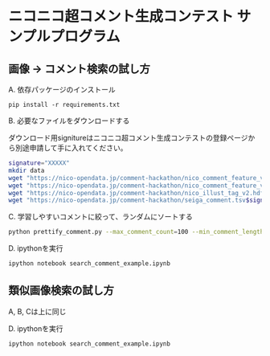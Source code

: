 ニコニコ超コメント生成コンテスト サンプルプログラム
=====================================================

画像 -> コメント検索の試し方
------------------------------------

A. 依存パッケージのインストール

```
pip install -r requirements.txt
```

B. 必要なファイルをダウンロードする

ダウンロード用signitureはニコニコ超コメント生成コンテストの登録ページから別途申請して手に入れてください。

```bash
signature="XXXXX"
mkdir data
wget "https://nico-opendata.jp/comment-hackathon/nico_comment_feature_v1.hdf5$signiture" -O ./data/nico_comment_feature_v1.hdf5
wget "https://nico-opendata.jp/comment-hackathon/nico_comment_feature_v1_vocabulary.txt$signiture" -O ./data/nico_comment_feature_v1_vocabulary.txt
wget "https://nico-opendata.jp/comment-hackathon/nico_illust_tag_v2.hdf5$signiture" -O ./data/nico_illust_tag_v2.hdf5
wget "https://nico-opendata.jp/comment-hackathon/seiga_comment.tsv$signiture" -O ./data/seiga_comment.tsv
```

C. 学習しやすいコメントに絞って、ランダムにソートする

```bash
python prettify_comment.py --max_comment_count=100 --min_comment_length=4 --max_comment_length=30 data/seiga_comment.tsv > data/seiga_comment_random.tsv
```

D. ipythonを実行

```bash
ipython notebook search_comment_example.ipynb
```

類似画像検索の試し方
------------------------------------

A, B, Cは上に同じ

D. ipythonを実行

```bash
ipython notebook search_comment_example.ipynb
```
